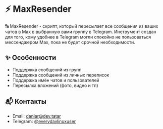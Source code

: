 # ⚡ MaxResender

🔠 MaxResender - скрипт, который пересылает все сообщения из ваших чатов в Max в выбранную вами группу в Telegram.
Инструмент создан для того, кому удобнее в Telegram могли спокойно не пользоваться мессенджером Max, пока не будет срочной необходимости.

## ✨ Особенности


- Поддержка сообщений из групп
- Поддержка сообщений из личных переписок
- Поддержка имён чатов и пользователей
- Пересылка вложений (фото, видео и тп)

## 📬 Контакты  

- Email: daniar@dev.tatar
- Telegram: [@everydaylinuxuser](https://t.me/everydaylinuxuser) 

